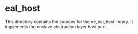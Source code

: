 eal_host
====

This directory contains the sources for the oe_eal_host library. It implements 
the enclave abstraction layer host part.
